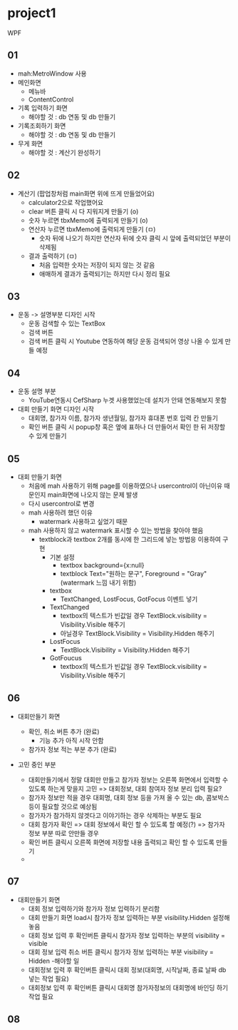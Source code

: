 # project1
WPF

## 01 
- mah:MetroWindow  사용
- 메인화면
  - 메뉴바
  - ContentControl
- 기록 입력하기 화면
  - 해야할 것 : db 연동 및 db 만들기
- 기록조회하기 화면
  - 해야할 것 : db 연동 및 db 만들기
- 무게 화면
  - 해야할 것 : 계산기 완성하기
  
## 02
- 계산기 (팝업창처럼 main화면 위에 뜨게 만들었어요)
  - calculator2으로 작업했어요
  - clear 버튼 클릭 시 다 지워지게 만들기 (o)
  - 숫자 누르면 tbxMemo에 출력되게 만들기 (o)
  - 연산자 누르면 tbxMemo에 출력되게 만들기 (ㅁ)
    - 숫자 뒤에 나오기 하지만 연산자 뒤에 숫자 클릭 시 앞에 출력되었던 부분이 삭제됨
  - 결과 출력하기 (ㅁ)
    - 처음 입력한 숫자는 저장이 되지 않는 것 같음
    - 애매하게 결과가 출력되기는 하지만 다시 정리 필요

## 03
- 운동 -> 설명부분 디자인 시작
  - 운동 검색할 수 있는 TextBox
  - 검색 버튼
  - 검색 버튼 클릭 시 Youtube 연동하여 해당 운동 검색되어 영상 나올 수 있게 만들 예정

## 04
- 운동 설명 부분
  - YouTube연동시 CefSharp 누겟 사용했었는데 설치가 안돼 연동해보지 못함
- 대회 만들기 화면 디자인 시작
  - 대회명, 참가자 이름, 참가자 생년월일, 참가자 휴대폰 번호 입력 칸 만들기
  - 확인 버튼 클릭 시 popup창 혹은 옆에 표하나 더 만들어서 확인 한 뒤 저장할 수 있게 만들기

## 05
- 대회 만들기 화면
  - 처음에 mah 사용하기 위해 page를 이용하였으나 usercontrol이 아닌이유 때문인지 main화면에 나오지 않는 문제 발생
  - 다시 usercontrol로 변경
  - mah 사용하려 했던 이유
    - watermark 사용하고 싶었기 때문
  - mah 사용하지 않고 watermark 표시할 수 있는 방법을 찾아야 했음
    - textblock과 textbox 2개를 동시에 한 그리드에 넣는 방법응 이용하여 구현
      - 기본 설정
        - textbox background={x:null}
        - textblock Text="원하는 문구", Foreground = "Gray"(watermark 느낌 내기 위함)
      - textbox
        - TextChanged, LostFocus, GotFocus 이벤트 넣기 
      - TextChanged
        - textbox의 텍스트가 빈값일 경우 TextBlock.visibility = Visibility.Visible 해주기
        - 아닐경우 TextBlock.Visibility = Visibility.Hidden 해주기
      - LostFocus
        - TextBlock.Visibility = Visibility.Hidden 해주기
      - GotFoucus
        - textbox의 텍스트가 빈값일 경우 TextBlock.visibility = Visibility.Visible 해주기

## 06
- 대회만들기 화면
  - 확인, 취소 버튼 추가 (완료)
    - 기능 추가 아직 시작 안함
  - 참가자 정보 적는 부분 추가 (완료)

- 고민 중인 부분
  - 대회만들기에서 정말 대회만 만들고 참가자 정보는 오른쪽 화면에서 입력할 수 있도록 하는게 맞을지 고민 => 대회정보, 대회 참여자 정보 분리 입력 필요?
  - 참가자 정보만 적을 경우 대회명, 대회 정보 등을 가져 올 수 있는 db, 콤보박스 등이 필요할 것으로 예상됨
  - 참가자가 참가하지 않겟다고 이야기하는 경우 삭제하는 부분도 필요
  - 대회 참가자 확인 => 대회 정보에서 확인 할 수 있도록 할 예정(?) => 참가자 정보 부분 따로 안만들 경우
  - 확인 버튼 클릭시 오른쪽 화면에 저장할 내용 출력되고 확인 할 수 있도록 만들기
  - 

## 07
- 대회만들기 화면
  - 대회 정보 입력하기와 참가자 정보 입력하기 분리함
  - 대회 만들기 화면 load시 참가자 정보 입력하는 부분 visibility.Hidden 설정해놓음
  - 대회 정보 입력 후 확인버튼 클릭시 참가자 정보 입력하는 부분의 visibility = visible
  - 대회 정보 입력 취소 버튼 클릭시 참가자 정보 입력하는 부분 visibility = Hidden
-해야할 일
  - 대회정보 입력 후 확인버튼 클릭시 대회 정보(대회명, 시작날짜, 종료 날짜 db 넣는 작업 필요)
  - 대회정보 입력 후 확인버튼 클릭시 대회명 참가자정보의 대회명에 바인딩 하기 작업 필요

## 08
